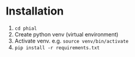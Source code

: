 # Installation

1. `cd phial`
2. Create python venv (virtual environment)
2. Activate venv.  e.g. `source venv/bin/activate`
3. `pip install -r requirements.txt`

